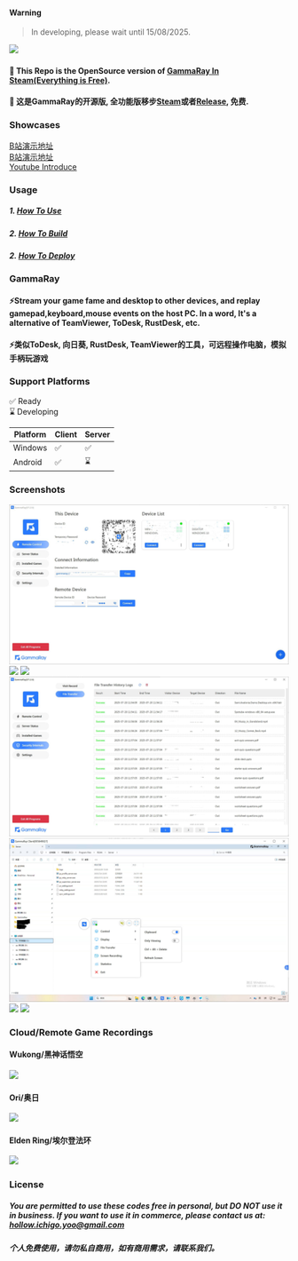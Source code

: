 #### Warning
> In developing, please wait until 15/08/2025.

![](docs/images/GammaRay.png)
#### 💖 This Repo is the OpenSource version of [GammaRay In Steam(Everything is Free)](https://store.steampowered.com/app/2947460/GammaRay/).
#### 💖 这是GammaRay的开源版, 全功能版移步[Steam](https://store.steampowered.com/app/2947460/GammaRay/)或者[Release](https://github.com/RGAA-Software/GammaRay/releases), 免费.

### Showcases
[B站演示地址](https://www.bilibili.com/video/BV17mvQexELk/)  
[B站演示地址](https://www.bilibili.com/video/BV1qF5NzfENv/)  
[Youtube Introduce](..)
### Usage
##### 1. [How To Use](docs/How_to_use.md)
##### 2. [How To Build](docs/How_to_build.md)
##### 2. [How To Deploy](docs/How_to_deploy.md)
### GammaRay
#### ⚡️Stream your game fame and desktop to other devices, and replay gamepad,keyboard,mouse events on the host PC. In a word, It's a alternative of TeamViewer, ToDesk, RustDesk, etc.
#### ⚡️类似ToDesk, 向日葵, RustDesk, TeamViewer的工具，可远程操作电脑，模拟手柄玩游戏

### Support Platforms
✅  Ready  
⌛  Developing

| Platform | Client | Server  |
|----------|--------|---------|
| Windows  | ✅      | ✅       |
| Android  | ✅      | ⌛       |

### Screenshots
![](docs/images/main.jpg)
![](docs/images/status.jpg)
![](docs/images/game.jpg)
![](docs/images/security.jpg)
![](docs/images/client.jpg)
![](docs/images/file_transfer.jpg)
![](docs/images/client_status.jpg)

### Cloud/Remote Game Recordings
#### Wukong/黑神话悟空
![](docs/images/test3.gif)
#### Ori/奥日
![](docs/images/test1.gif)
#### Elden Ring/埃尔登法环
![](docs/images/test2.gif)

### License
##### You are permitted to use these codes free in personal, but DO NOT use it in business. If you want to use it in commerce, please contact us at: hollow.ichigo.yoo@gmail.com 
##### 个人免费使用，请勿私自商用，如有商用需求，请联系我们。
